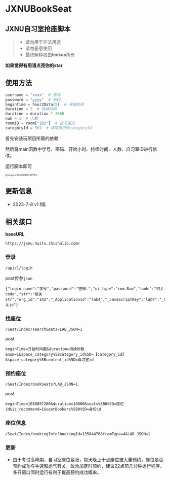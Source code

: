 # JXNUBookSeat
## **JXNU自习室抢座脚本**

> - 请勿用于非法用途
> - 请勿恶意使用
> - 最终解释权由**leekos**所有

**如果觉得有用请点亮你的star**



## 使用方法

```python
username = "xxxx"  # 学号
password = "yyyy"  # 密码
beginTime = hour2Data(9)  # 开始时间
duration = 3  # 持续时间
duration = duration * 3600
num = 1  # 人数
roomID = room["202"]  # 自习室ID
categoryId = 591  # 填写自己的categoryId
```

首先安装玩项目所需的依赖

然后将main函数中学号、密码、开始小时、持续时间、人数、自习室ID进行修改，

运行脚本即可

<img src="https://s2.loli.net/2023/07/09/eJt64qYAypvcMDj.png" alt="image-20230709134201153" style="zoom: 50%;" />



## 更新信息

- 2023-7-8 v1.1版



## 相关接口

**baseURL**

`https://jxnu.huitu.zhishulib.com/`



### 登录

`/api/1/login`

post传参`json`

```
{"login_name":"学号","password":"密码.","ui_type":"com.Raw","code":"相关code","str":"相关str","org_id":"142","_ApplicationId":"lab4","_JavaScriptKey":"lab4","_ClientVersion":"js_xxx","_InstallationId":"相关id"}
```



### 找座位

`/Seat/Index/searchSeats?LAB_JSON=1`

post

```
beginTime=开始时间戳&duration=持续秒数&num=1&space_category%5Bcategory_id%5D=【category_id】&space_category%5Bcontent_id%5D=自习室id
```



### 预约座位

`/Seat/Index/bookSeats?LAB_JSON=1`

post

```
beginTime=1688857200&duration=10800&seats%5B0%5D=座位id&is_recommend=1&seatBookers%5B0%5D=身份id
```



### 座位信息

`/Seat/Index/bookingInfo?bookingId=13584476&fromType=4&LAB_JSON=1`


### 更新
- 由于考试高峰期，自习室座位紧张，每天晚上十点座位被大量预约，座位是否预约成功与手速和运气有关，故添加定时预约，建议22点前几分钟运行程序。多开窗口同时运行有利于提高预约成功概率。




